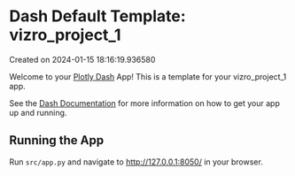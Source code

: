 # Dash Default Template: vizro_project_1

Created on 2024-01-15 18:16:19.936580

Welcome to your [Plotly Dash](https://plotly.com/dash/) App! This is a template for your vizro_project_1 app.

See the [Dash Documentation](https://dash.plotly.com/introduction) for more information on how to get your app up and running.

## Running the App

Run `src/app.py` and navigate to http://127.0.0.1:8050/ in your browser.